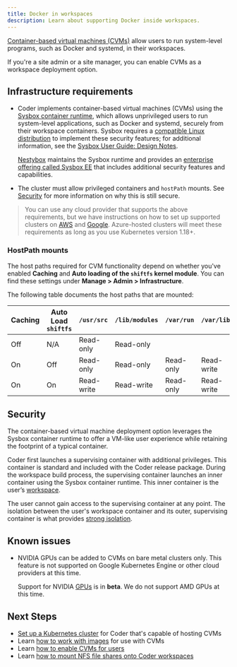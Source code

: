 ```yaml
---
title: Docker in workspaces
description: Learn about supporting Docker inside workspaces.
---
```


[Container-based virtual machines (CVMs)](../../../workspaces/cvms.md) allow
users to run system-level programs, such as Docker and systemd, in their
workspaces.

If you're a site admin or a site manager, you can enable CVMs as a workspace
deployment option.

## Infrastructure requirements

- Coder implements container-based virtual machines (CVMs) using the
  [Sysbox container runtime](https://github.com/nestybox/sysbox), which allows
  unprivileged users to run system-level applications, such as Docker and
  systemd, securely from their workspace containers. Sysbox requires a
  [compatible Linux distribution](https://github.com/nestybox/sysbox/blob/master/docs/distro-compat.md)
  to implement these security features; for additional information, see the
  [Sysbox User Guide: Design Notes](https://github.com/nestybox/sysbox/blob/master/docs/user-guide/design.md).

  [Nestybox](https://www.nestybox.com/) maintains the Sysbox runtime and
  provides an
  [enterprise offering called Sysbox EE](https://www.nestybox.com/sysbox-ee)
  that includes additional security features and capabilities.

- The cluster must allow privileged containers and `hostPath` mounts. See
  [Security](#security) for more information on why this is still secure.

> You can use any cloud provider that supports the above requirements, but we
> have instructions on how to set up supported clusters on
> [AWS](../../../setup/kubernetes/aws.md) and
> [Google](../../../setup/kubernetes/google.md). Azure-hosted clusters will meet
> these requirements as long as you use Kubernetes version 1.18+.

### HostPath mounts

The host paths required for CVM functionality depend on whether you've enabled
**Caching** and **Auto loading of the `shiftfs` kernel module**. You can find
these settings under **Manage > Admin > Infrastructure**.

The following table documents the host paths that are mounted:

<!-- markdownlint-disable -->

| Caching | Auto Load `shiftfs` | `/usr/src` | `/lib/modules` | `/var/run` | `/var/lib` |
| ------- | ------------------- | ---------- | -------------- | ---------- | ---------- |
| Off     | N/A                 | Read-only  | Read-only      |            |            |
| On      | Off                 | Read-only  | Read-only      | Read-only  | Read-write |
| On      | On                  | Read-write | Read-write     | Read-only  | Read-write |

<!-- markdownlint-restore -->

## Security

The container-based virtual machine deployment option leverages the Sysbox
container runtime to offer a VM-like user experience while retaining the
footprint of a typical container.

Coder first launches a supervising container with additional privileges. This
container is standard and included with the Coder release package. During the
workspace build process, the supervising container launches an inner container
using the Sysbox container runtime. This inner container is the user’s
[workspace](../../../workspaces/index.md).

The user cannot gain access to the supervising container at any point. The
isolation between the user's workspace container and its outer, supervising
container is what provides
[strong isolation](https://github.com/nestybox/sysbox/blob/master/docs/user-guide/security.md).

## Known issues

- NVIDIA GPUs can be added to CVMs on bare metal clusters only. This feature is
  not supported on Google Kubernetes Engine or other cloud providers at this
  time.

  Support for NVIDIA [GPUs](../gpu-acceleration.md) is in **beta**. We do not
  support AMD GPUs at this time.

## Next Steps

- [Set up a Kubernetes cluster](cluster-setup.md) for Coder that's capable of
  hosting CVMs
- Learn [how to work with images](images.md) for use with CVMs
- Learn [how to enable CVMs for users](management.md)
- Learn
  [how to mount NFS file shares onto Coder workspaces](../../../guides/admin/nfs.md)
